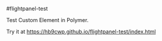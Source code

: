 #flightpanel-test

Test Custom Element in Polymer.

Try it at  https://hb9cwp.github.io/flightpanel-test/index.html
